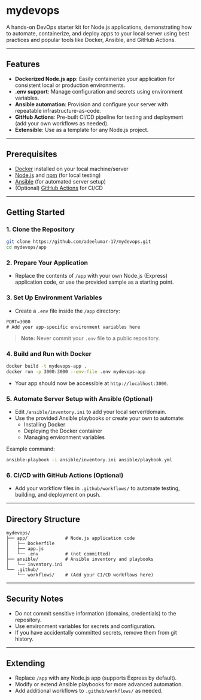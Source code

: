 # mydevops

A hands-on DevOps starter kit for Node.js applications, demonstrating how to automate, containerize, and deploy apps to your local server using best practices and popular tools like Docker, Ansible, and GitHub Actions.

---

## Features

- **Dockerized Node.js app**: Easily containerize your application for consistent local or production environments.
- **.env support**: Manage configuration and secrets using environment variables.
- **Ansible automation**: Provision and configure your server with repeatable infrastructure-as-code.
- **GitHub Actions**: Pre-built CI/CD pipeline for testing and deployment (add your own workflows as needed).
- **Extensible**: Use as a template for any Node.js project.

---

## Prerequisites

- [Docker](https://docs.docker.com/get-docker/) installed on your local machine/server
- [Node.js](https://nodejs.org/) and [npm](https://www.npmjs.com/) (for local testing)
- [Ansible](https://docs.ansible.com/ansible/latest/installation_guide/intro_installation.html) (for automated server setup)
- (Optional) [GitHub Actions](https://github.com/features/actions) for CI/CD

---

## Getting Started

### 1. Clone the Repository

```bash
git clone https://github.com/adeelumar-17/mydevops.git
cd mydevops/app
```

### 2. Prepare Your Application

- Replace the contents of `/app` with your own Node.js (Express) application code, or use the provided sample as a starting point.

### 3. Set Up Environment Variables

- Create a `.env` file inside the `/app` directory:

```env
PORT=3000
# Add your app-specific environment variables here
```

> **Note:** Never commit your `.env` file to a public repository.

### 4. Build and Run with Docker

```bash
docker build -t mydevops-app .
docker run -p 3000:3000 --env-file .env mydevops-app
```

- Your app should now be accessible at `http://localhost:3000`.

### 5. Automate Server Setup with Ansible (Optional)

- Edit `/ansible/inventory.ini` to add your local server/domain.
- Use the provided Ansible playbooks or create your own to automate:
  - Installing Docker
  - Deploying the Docker container
  - Managing environment variables

Example command:

```bash
ansible-playbook -i ansible/inventory.ini ansible/playbook.yml
```

### 6. CI/CD with GitHub Actions (Optional)

- Add your workflow files in `.github/workflows/` to automate testing, building, and deployment on push.

---

## Directory Structure

```
mydevops/
├── app/              # Node.js application code
│   ├── Dockerfile
│   ├── app.js
│   └── .env          # (not committed)
├── ansible/          # Ansible inventory and playbooks
│   └── inventory.ini
└── .github/
    └── workflows/    # (Add your CI/CD workflows here)
```

---

## Security Notes

- Do not commit sensitive information (domains, credentials) to the repository.
- Use environment variables for secrets and configuration.
- If you have accidentally committed secrets, remove them from git history.

---

## Extending

- Replace `/app` with any Node.js app (supports Express by default).
- Modify or extend Ansible playbooks for more advanced automation.
- Add additional workflows to `.github/workflows/` as needed.
